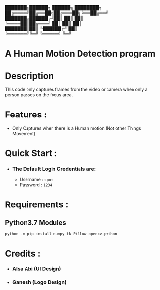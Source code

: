 
███████╗██████╗  ██████╗ ████████╗
██╔════╝██╔══██╗██╔═══██╗╚══██╔══╝
███████╗██████╔╝██║   ██║   ██║   
╚════██║██╔═══╝ ██║   ██║   ██║   
███████║██║     ╚██████╔╝   ██║   
╚══════╝╚═╝      ╚═════╝    ╚═╝ 

# A Human Motion Detection program

# Description
   This code only captures frames from the video or camera
   when only a person passes on the focus area.


# Features :
   - Only Captures when there is a Human motion (Not other Things Movement)


# Quick Start :
   - ### The Default Login Credentials are:
      - Username : ```spot```
      - Password : ```1234```


# Requirements :
   ## Python3.7 Modules
```
python -m pip install numpy tk Pillow opencv-python
```


# Credits :
   - ### Alsa Abi (UI Design)
   - ### Ganesh (Logo Design)
